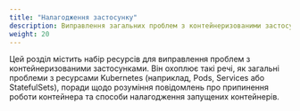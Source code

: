 ```yaml
---
title: "Налагодження застосунку"
description: Виправлення загальних проблем з контейнеризованими застосунками.
weight: 20
---
```


Цей розділ містить набір ресурсів для виправлення проблем з контейнеризованими застосунками. Він охоплює такі речі, як загальні проблеми з ресурсами Kubernetes (наприклад, Pods, Services або StatefulSets), поради щодо розуміння повідомлень про припинення роботи контейнера та способи налагодження запущених контейнерів.

